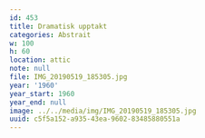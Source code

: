 ```yaml
---
id: 453
title: Dramatisk upptakt
categories: Abstrait
w: 100
h: 60
location: attic
note: null
file: IMG_20190519_185305.jpg
year: '1960'
year_start: 1960
year_end: null
image: ../../media/img/IMG_20190519_185305.jpg
uuid: c5f5a152-a935-43ea-9602-83485880551a
---
```


